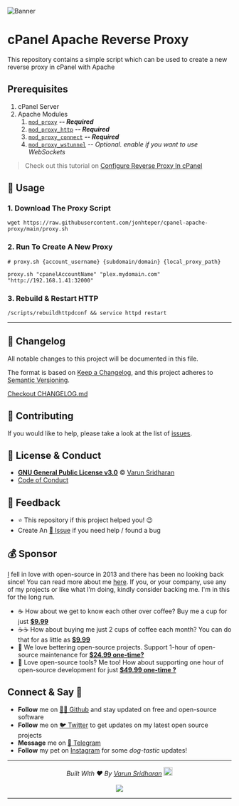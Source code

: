 ![Banner](https://cdn.svarun.dev/gh/varunsridharan/cpanel-apache-proxy/banner.jpg)

# cPanel Apache Reverse Proxy

This repository contains a simple script which can be used to create a new reverse proxy in cPanel with Apache

## Prerequisites
1. cPanel Server
2. Apache Modules
    1. [`mod_proxy`] ___-- Required___
    1. [`mod_proxy_http`] ___-- Required___
    1. [`mod_proxy_connect`] ___-- Required___
    3. [`mod_proxy_wstunnel`] _-- Optional. enable if you want to use WebSockets_

> Check out this tutorial on [Configure Reverse Proxy In cPanel](https://blog.svarun.dev/configure-reverse-proxy-in-cpanel)

[`mod_proxy`]: http://httpd.apache.org/docs/current/mod/mod_proxy.html
[`mod_proxy_http`]: https://httpd.apache.org/docs/2.4/mod/mod_proxy_http.html
[`mod_proxy_connect`]: https://httpd.apache.org/docs/2.4/mod/mod_proxy_connect.html
[`mod_proxy_wstunnel`]: https://httpd.apache.org/docs/2.4/mod/mod_proxy_wstunnel.html

## 🚀 Usage

### 1. Download The Proxy Script
```shell
wget https://raw.githubusercontent.com/jonhteper/cpanel-apache-proxy/main/proxy.sh
```


### 2. Run To Create A New Proxy
```shell
# proxy.sh {account_username} {subdomain/domain} {local_proxy_path}

proxy.sh "cpanelAccountName" "plex.mydomain.com" "http://192.168.1.41:32000"
```

### 3. Rebuild & Restart HTTP

```
/scripts/rebuildhttpdconf && service httpd restart
```

----

<!-- START common-footer.mustache -->
## 📝 Changelog
All notable changes to this project will be documented in this file.

The format is based on [Keep a Changelog](https://keepachangelog.com/en/1.0.0/),
and this project adheres to [Semantic Versioning](https://semver.org/spec/v2.0.0.html).

[Checkout CHANGELOG.md](https://github.com/varunsridharan/cpanel-apache-proxy/blob/main/CHANGELOG.md)


## 🤝 Contributing
If you would like to help, please take a look at the list of [issues](https://github.com/varunsridharan/cpanel-apache-proxy/issues/).


## 📜  License & Conduct
- [**GNU General Public License v3.0**](https://github.com/varunsridharan/cpanel-apache-proxy/blob/main/LICENSE) © [Varun Sridharan](website)
- [Code of Conduct](https://github.com/varunsridharan/.github/blob/master/CODE_OF_CONDUCT.md)


## 📣 Feedback
- ⭐ This repository if this project helped you! :wink:
- Create An [🔧 Issue](https://github.com/varunsridharan/cpanel-apache-proxy/issues/) if you need help / found a bug


## 💰 Sponsor
[I][twitter] fell in love with open-source in 2013 and there has been no looking back since! You can read more about me [here][website].
If you, or your company, use any of my projects or like what I’m doing, kindly consider backing me. I'm in this for the long run.

- ☕ How about we get to know each other over coffee? Buy me a cup for just [**$9.99**][buymeacoffee]
- ☕️☕️ How about buying me just 2 cups of coffee each month? You can do that for as little as [**$9.99**][buymeacoffee]
- 🔰         We love bettering open-source projects. Support 1-hour of open-source maintenance for [**$24.99 one-time?**][paypal]
- 🚀         Love open-source tools? Me too! How about supporting one hour of open-source development for just [**$49.99 one-time ?**][paypal]

<!-- Personl Links -->
[paypal]: https://sva.onl/paypal
[buymeacoffee]: https://sva.onl/buymeacoffee
[twitter]: https://sva.onl/twitter/
[website]: https://sva.onl/website/


## Connect & Say 👋
- **Follow** me on [👨‍💻 Github][github] and stay updated on free and open-source software
- **Follow** me on [🐦 Twitter][twitter] to get updates on my latest open source projects
- **Message** me on [📠 Telegram][telegram]
- **Follow** my pet on [Instagram][sofythelabrador] for some _dog-tastic_ updates!

<!-- Personl Links -->
[sofythelabrador]: https://www.instagram.com/sofythelabrador/
[github]: https://sva.onl/github/
[twitter]: https://sva.onl/twitter/
[telegram]: https://sva.onl/telegram/


---

<p align="center">
<i>Built With ♥ By <a href="https://sva.onl/twitter"  target="_blank" rel="noopener noreferrer">Varun Sridharan</a> <a href="https://en.wikipedia.org/wiki/India">
   <img src="https://cdn.svarun.dev/flag-india.jpg" width="20px"/></a> </i> <br/><br/>
   <img src="https://cdn.svarun.dev/codeispoetry.png"/>
</p>

---


<!-- END common-footer.mustache -->
